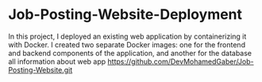 # Job-Posting-Website-Deployment

In this project, I deployed an existing web application by containerizing it with Docker. I created two separate Docker images: one for the frontend and backend components of the application, and another for the database
all information about web app https://github.com/DevMohamedGaber/Job-Posting-Website.git
